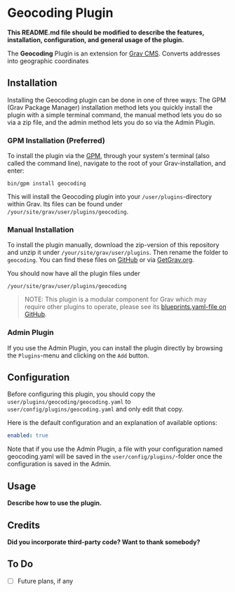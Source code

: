 # Geocoding Plugin

**This README.md file should be modified to describe the features, installation, configuration, and general usage of the plugin.**

The **Geocoding** Plugin is an extension for [Grav CMS](http://github.com/getgrav/grav). Converts addresses into geographic coordinates

## Installation

Installing the Geocoding plugin can be done in one of three ways: The GPM (Grav Package Manager) installation method lets you quickly install the plugin with a simple terminal command, the manual method lets you do so via a zip file, and the admin method lets you do so via the Admin Plugin.

### GPM Installation (Preferred)

To install the plugin via the [GPM](http://learn.getgrav.org/advanced/grav-gpm), through your system's terminal (also called the command line), navigate to the root of your Grav-installation, and enter:

    bin/gpm install geocoding

This will install the Geocoding plugin into your `/user/plugins`-directory within Grav. Its files can be found under `/your/site/grav/user/plugins/geocoding`.

### Manual Installation

To install the plugin manually, download the zip-version of this repository and unzip it under `/your/site/grav/user/plugins`. Then rename the folder to `geocoding`. You can find these files on [GitHub](https://github.com/nico-hood/grav-plugin-geocoding) or via [GetGrav.org](http://getgrav.org/downloads/plugins#extras).

You should now have all the plugin files under

    /your/site/grav/user/plugins/geocoding
	
> NOTE: This plugin is a modular component for Grav which may require other plugins to operate, please see its [blueprints.yaml-file on GitHub](https://github.com/nico-hood/grav-plugin-geocoding/blob/master/blueprints.yaml).

### Admin Plugin

If you use the Admin Plugin, you can install the plugin directly by browsing the `Plugins`-menu and clicking on the `Add` button.

## Configuration

Before configuring this plugin, you should copy the `user/plugins/geocoding/geocoding.yaml` to `user/config/plugins/geocoding.yaml` and only edit that copy.

Here is the default configuration and an explanation of available options:

```yaml
enabled: true
```

Note that if you use the Admin Plugin, a file with your configuration named geocoding.yaml will be saved in the `user/config/plugins/`-folder once the configuration is saved in the Admin.

## Usage

**Describe how to use the plugin.**

## Credits

**Did you incorporate third-party code? Want to thank somebody?**

## To Do

- [ ] Future plans, if any

